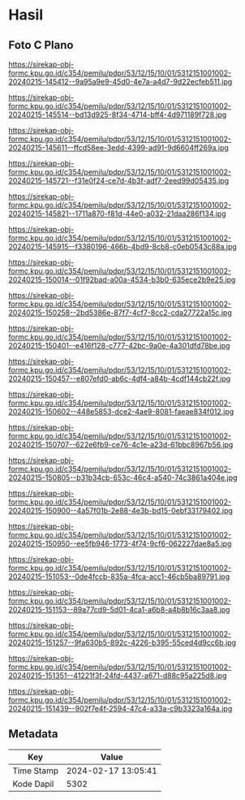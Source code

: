 # Hasil

## Foto C Plano

https://sirekap-obj-formc.kpu.go.id/c354/pemilu/pdpr/53/12/15/10/01/5312151001002-20240215-145412--9a95a9e9-45d0-4e7a-a4d7-9d22ecfeb511.jpg

https://sirekap-obj-formc.kpu.go.id/c354/pemilu/pdpr/53/12/15/10/01/5312151001002-20240215-145514--bd13d925-8f34-4714-bff4-4d971189f728.jpg

https://sirekap-obj-formc.kpu.go.id/c354/pemilu/pdpr/53/12/15/10/01/5312151001002-20240215-145611--ffcd58ee-3edd-4399-ad91-9d6604ff269a.jpg

https://sirekap-obj-formc.kpu.go.id/c354/pemilu/pdpr/53/12/15/10/01/5312151001002-20240215-145721--f31e0f24-ce7d-4b3f-adf7-2eed99d05435.jpg

https://sirekap-obj-formc.kpu.go.id/c354/pemilu/pdpr/53/12/15/10/01/5312151001002-20240215-145821--1711a870-f81d-44e0-a032-21daa286f134.jpg

https://sirekap-obj-formc.kpu.go.id/c354/pemilu/pdpr/53/12/15/10/01/5312151001002-20240215-145915--f3380196-466b-4bd9-8cb8-c0eb0543c88a.jpg

https://sirekap-obj-formc.kpu.go.id/c354/pemilu/pdpr/53/12/15/10/01/5312151001002-20240215-150014--01f92bad-a00a-4534-b3b0-635ece2b9e25.jpg

https://sirekap-obj-formc.kpu.go.id/c354/pemilu/pdpr/53/12/15/10/01/5312151001002-20240215-150258--2bd5386e-87f7-4cf7-8cc2-cda27722a15c.jpg

https://sirekap-obj-formc.kpu.go.id/c354/pemilu/pdpr/53/12/15/10/01/5312151001002-20240215-150401--e416f128-c777-42bc-9a0e-4a301dfd78be.jpg

https://sirekap-obj-formc.kpu.go.id/c354/pemilu/pdpr/53/12/15/10/01/5312151001002-20240215-150457--e807efd0-ab6c-4df4-a84b-4cdf144cb22f.jpg

https://sirekap-obj-formc.kpu.go.id/c354/pemilu/pdpr/53/12/15/10/01/5312151001002-20240215-150602--448e5853-dce2-4ae9-8081-faeae834f012.jpg

https://sirekap-obj-formc.kpu.go.id/c354/pemilu/pdpr/53/12/15/10/01/5312151001002-20240215-150707--622e6fb9-ce76-4c1e-a23d-61bbc8967b56.jpg

https://sirekap-obj-formc.kpu.go.id/c354/pemilu/pdpr/53/12/15/10/01/5312151001002-20240215-150805--b31b34cb-653c-46c4-a540-74c3861a404e.jpg

https://sirekap-obj-formc.kpu.go.id/c354/pemilu/pdpr/53/12/15/10/01/5312151001002-20240215-150900--4a57f01b-2e88-4e3b-bd15-0ebf33179402.jpg

https://sirekap-obj-formc.kpu.go.id/c354/pemilu/pdpr/53/12/15/10/01/5312151001002-20240215-150950--ee5fb946-1773-4f74-9cf6-062227dae8a5.jpg

https://sirekap-obj-formc.kpu.go.id/c354/pemilu/pdpr/53/12/15/10/01/5312151001002-20240215-151053--0de4fccb-835a-4fca-acc1-46cb5ba89791.jpg

https://sirekap-obj-formc.kpu.go.id/c354/pemilu/pdpr/53/12/15/10/01/5312151001002-20240215-151153--89a77cd9-5d01-4ca1-a6b8-a4b8b16c3aa8.jpg

https://sirekap-obj-formc.kpu.go.id/c354/pemilu/pdpr/53/12/15/10/01/5312151001002-20240215-151257--9fa630b5-892c-4226-b395-55ced4d9cc6b.jpg

https://sirekap-obj-formc.kpu.go.id/c354/pemilu/pdpr/53/12/15/10/01/5312151001002-20240215-151351--41221f3f-24fd-4437-a671-d88c95a225d8.jpg

https://sirekap-obj-formc.kpu.go.id/c354/pemilu/pdpr/53/12/15/10/01/5312151001002-20240215-151439--902f7e4f-2594-47c4-a33a-c9b3323a164a.jpg


## Metadata

| Key        | Value               |
| ---------- | ------------------- |
| Time Stamp | 2024-02-17 13:05:41 |
| Kode Dapil | 5302                |



